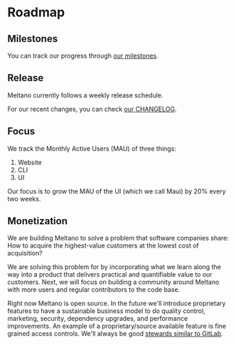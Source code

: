 # Roadmap

## Milestones

You can track our progress through [ our milestones](https://gitlab.com/groups/meltano/-/milestones).

## Release

Meltano currently follows a weekly release schedule.

For our recent changes, you can check [our CHANGELOG](https://gitlab.com/meltano/meltano/blob/master/CHANGELOG.md). 

## Focus

We track the Monthly Active Users (MAU) of three things:

1. Website
2. CLI
3. UI

Our focus is to grow the MAU of the UI (which we call Maui) by 20% every two weeks.

## Monetization

We are building Meltano to solve a problem that software companies share: How to acquire the highest-value customers at the lowest cost of acquisition? 

We are solving this problem for by incorporating what we learn along the way into a product that delivers practical and quantifiable value to our customers. Next, we will focus on building a community around Meltano with more users and regular contributors to the code base.

Right now Meltano is open source. In the future we'll introduce proprietary features to have a sustainable business model to do quality control, marketing, security, dependency upgrades, and performance improvements. An example of a proprietary/source available feature is fine grained access controls. We'll always be good [stewards similar to GitLab](https://about.gitlab.com/stewardship/).